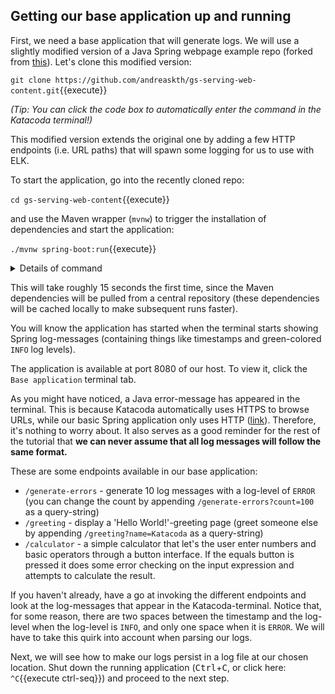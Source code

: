<p></p>

## Getting our base application up and running

First, we need a base application that will generate logs. We will use a slightly modified version of a Java Spring webpage example repo (forked from [this](https://github.com/spring-guides/gs-serving-web-content)). Let's clone this modified version:

`git clone https://github.com/andreaskth/gs-serving-web-content.git`{{execute}}

*(Tip: You can click the code box to automatically enter the command in the Katacoda terminal!)*

This modified version extends the original one by adding a few HTTP endpoints (i.e. URL paths) that will spawn some logging for us to use with ELK.

To start the application, go into the recently cloned repo:

`cd gs-serving-web-content`{{execute}}

and use the Maven wrapper (`mvnw`) to trigger the installation of dependencies and start the application:

`./mvnw spring-boot:run`{{execute}}

<details>
<summary>Details of command</summary>

<div style="display: block;
  margin-left: 10px;
  margin-right: 10px;
  background-color: aliceblue;
  padding: 1em;">
The <code>mvnw</code> script in the command above is known as the Maven wrapper. Maven is a widely used build tool for Java (Gradle and Ant are popular alternatives), and the Maven wrapper is a script that can be used to avoid having to install Maven before using it.</br>
(You can read more about it <a href="https://www.baeldung.com/maven-wrapper">here</a> and <a href="https://stackoverflow.com/questions/38723833/what-is-the-purpose-of-mvnw-and-mvnw-cmd-files">here</a>).</br>
</br>
In the command above, we use the Maven wrapper to start the Spring application by passing the <code>run</code> goal to it.

</div>

</details>

This will take roughly 15 seconds the first time, since the Maven dependencies will be pulled from a central repository (these dependencies will be cached locally to make subsequent runs faster).

You will know the application has started when the terminal starts showing Spring log-messages (containing things like timestamps and green-colored `INFO` log levels).

The application is available at port 8080 of our host. To view it, click the `Base application` terminal tab.

As you might have noticed, a Java error-message has appeared in the terminal. This is because Katacoda automatically uses HTTPS to browse URLs, while our basic Spring application only uses HTTP ([link](https://stackoverflow.com/a/42319270)). Therefore, it's nothing to worry about. It also serves as a good reminder for the rest of the tutorial that **we can never assume that all log messages will follow the same format.**

These are some endpoints available in our base application:
* `/generate-errors` - generate 10 log messages with a log-level of `ERROR` (you can change the count by appending `/generate-errors?count=100` as a query-string)
* `/greeting` - display a 'Hello World!'-greeting page (greet someone else by appending `/greeting?name=Katacoda` as a query-string)
* `/calculator` - a simple calculator that let's the user enter numbers and basic operators through a button interface. If the equals button is pressed it does some error checking on the input expression and attempts to calculate the result. 

If you haven't already, have a go at invoking the different endpoints and look at the log-messages that appear in the Katacoda-terminal. Notice that, for some reason, there are two spaces between the timestamp and the log-level when the log-level is `INFO`, and only one space when it is `ERROR`. We will have to take this quirk into account when parsing our logs.

Next, we will see how to make our logs persist in a log file at our chosen location. Shut down the running application (<kbd>Ctrl</kbd>+<kbd>C</kbd>, or click here: `^C`{{execute ctrl-seq}}) and proceed to the next step.